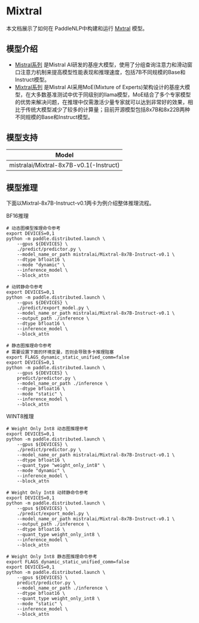 # Mixtral

本文档展示了如何在 PaddleNLP中构建和运行 [Mxtral](https://huggingface.co/mistralai/Mixtral-8x7B-Instruct-v0.1) 模型。

## 模型介绍


* [Mistral系列](https://arxiv.org/abs/2310.06825) 是Mistral AI研发的基座大模型，使用了分组查询注意力和滑动窗口注意力机制来提高模型性能表现和推理速度，包括7B不同规模的Base和Instruct模型。
* [Mixtral系列](https://arxiv.org/abs/2401.04088) 是Mistral AI采用MoE(Mixture of Experts)架构设计的基座大模型，在大多数基准测试中优于同级别的llama模型，MoE结合了多个专家模型的优势来解决问题，在推理中仅需激活少量专家就可以达到非常好的效果，相比于传统大模型减少了较多的计算量；目前开源模型包括8x7B和8x22B两种不同规模的Base和Instruct模型。

## 模型支持

|              Model              |
| :-----------------------------: |
| mistralai/Mixtral-8x7B-v0.1(-Instruct) |


## 模型推理

下面以Mixtral-8x7B-Instruct-v0.1两卡为例介绍整体推理流程。

BF16推理

```shell
# 动态图模型推理命令参考
export DEVICES=0,1
python -m paddle.distributed.launch \
    --gpus ${DEVICES} \
    ./predict/predictor.py \
    --model_name_or_path mistralai/Mixtral-8x7B-Instruct-v0.1 \
    --dtype bfloat16 \
    --mode "dynamic" \
    --inference_model \
    --block_attn

# 动转静命令参考
export DEVICES=0,1
python -m paddle.distributed.launch \
    --gpus ${DEVICES} \
    ./predict/export_model.py \
    --model_name_or_path mistralai/Mixtral-8x7B-Instruct-v0.1 \
    --output_path ./inference \
    --dtype bfloat16 \
    --inference_model \
    --block_attn

# 静态图推理命令参考
# 需要设置下面的环境变量，否则会导致多卡推理阻塞
export FLAGS_dynamic_static_unified_comm=false
export DEVICES=0,1
python -m paddle.distributed.launch \
    --gpus ${DEVICES} \
    predict/predictor.py \
    --model_name_or_path ./inference \
    --dtype bfloat16 \
    --mode "static" \
    --inference_model \
    --block_attn

```

WINT8推理
```shell
# Weight Only Int8 动态图推理参考
export DEVICES=0,1
python -m paddle.distributed.launch \
    --gpus ${DEVICES} \
    ./predict/predictor.py \
    --model_name_or_path mistralai/Mixtral-8x7B-Instruct-v0.1 \
    --dtype bfloat16 \
    --quant_type "weight_only_int8" \
    --mode "dynamic" \
    --inference_model \
    --block_attn

# Weight Only Int8 动转静命令参考
export DEVICES=0,1
python -m paddle.distributed.launch \
    --gpus ${DEVICES} \
    ./predict/export_model.py \
    --model_name_or_path mistralai/Mixtral-8x7B-Instruct-v0.1 \
    --output_path ./inference \
    --dtype bfloat16 \
    --quant_type weight_only_int8 \
    --inference_model \
    --block_attn

# Weight Only Int8 静态图推理命令参考
export FLAGS_dynamic_static_unified_comm=false
export DEVICES=0,1
python -m paddle.distributed.launch \
    --gpus ${DEVICES} \
    predict/predictor.py \
    --model_name_or_path ./inference \
    --dtype bfloat16 \
    --quant_type weight_only_int8 \
    --mode "static" \
    --inference_model \
    --block_attn
```